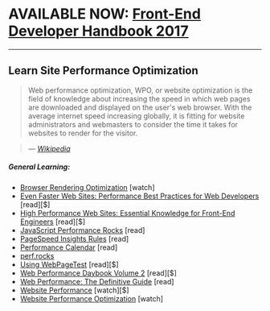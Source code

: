 # AVAILABLE NOW: [Front-End Developer Handbook 2017](https://www.gitbook.com/book/frontendmasters/front-end-handbook-2017/details)

***

## Learn Site Performance Optimization

> Web performance optimization, WPO, or website optimization is the field of knowledge about increasing the speed in which web pages are downloaded and displayed on the user's web browser. With the average internet speed increasing globally, it is fitting for website administrators and webmasters to consider the time it takes for websites to render for the visitor.

><cite>&#8212; [Wikipedia](https://en.wikipedia.org/wiki/Web_performance_optimization)</cite>

##### General Learning:

* [Browser Rendering Optimization](https://www.udacity.com/course/browser-rendering-optimization--ud860) [watch]
* [Even Faster Web Sites: Performance Best Practices for Web Developers](http://www.amazon.com/Even-Faster-Web-Sites-Performance/dp/0596522304/ref=sr_1_5) [read][$]
* [High Performance Web Sites: Essential Knowledge for Front-End Engineers](http://www.amazon.com/High-Performance-Web-Sites-Essential/dp/0596529309/ref=sr_1_3) [read][$]
* [JavaScript Performance Rocks](http://javascriptrocks.com/) [read]
* [PageSpeed Insights Rules](https://developers.google.com/speed/docs/insights/rules) [read]
* [Performance Calendar](http://calendar.perfplanet.com/2014/) [read]
* [perf.rocks](http://perf.rocks/)
* [Using WebPageTest](http://www.amazon.com/Using-WebPageTest-Rick-Viscomi/dp/1491902590/ref=sr_1_1) [read][$]
* [Web Performance Daybook Volume 2](http://www.amazon.com/Web-Performance-Daybook-Stoyan-Stefanov/dp/1449332919/ref=sr_1_4) [read][$]
* [Web Performance: The Definitive Guide](http://shop.oreilly.com/product/0636920032427.do) [read]
* [Website Performance](https://frontendmasters.com/courses/website-performance/) [watch][$]
* [Website Performance Optimization](https://www.udacity.com/course/website-performance-optimization--ud884) [watch]





















 






